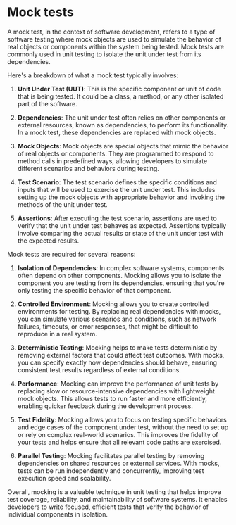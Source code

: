 # Mock tests

A mock test, in the context of software development, refers to a type of software testing where mock objects are used to simulate the behavior of real objects or components within the system being tested. Mock tests are commonly used in unit testing to isolate the unit under test from its dependencies.

Here's a breakdown of what a mock test typically involves:

1. **Unit Under Test (UUT)**: This is the specific component or unit of code that is being tested. It could be a class, a method, or any other isolated part of the software.

2. **Dependencies**: The unit under test often relies on other components or external resources, known as dependencies, to perform its functionality. In a mock test, these dependencies are replaced with mock objects.

3. **Mock Objects**: Mock objects are special objects that mimic the behavior of real objects or components. They are programmed to respond to method calls in predefined ways, allowing developers to simulate different scenarios and behaviors during testing.

4. **Test Scenario**: The test scenario defines the specific conditions and inputs that will be used to exercise the unit under test. This includes setting up the mock objects with appropriate behavior and invoking the methods of the unit under test.

5. **Assertions**: After executing the test scenario, assertions are used to verify that the unit under test behaves as expected. Assertions typically involve comparing the actual results or state of the unit under test with the expected results.


Mock tests are required for several reasons:

1. **Isolation of Dependencies**: In complex software systems, components often depend on other components. Mocking allows you to isolate the component you are testing from its dependencies, ensuring that you're only testing the specific behavior of that component.

2. **Controlled Environment**: Mocking allows you to create controlled environments for testing. By replacing real dependencies with mocks, you can simulate various scenarios and conditions, such as network failures, timeouts, or error responses, that might be difficult to reproduce in a real system.

3. **Deterministic Testing**: Mocking helps to make tests deterministic by removing external factors that could affect test outcomes. With mocks, you can specify exactly how dependencies should behave, ensuring consistent test results regardless of external conditions.

4. **Performance**: Mocking can improve the performance of unit tests by replacing slow or resource-intensive dependencies with lightweight mock objects. This allows tests to run faster and more efficiently, enabling quicker feedback during the development process.

5. **Test Fidelity**: Mocking allows you to focus on testing specific behaviors and edge cases of the component under test, without the need to set up or rely on complex real-world scenarios. This improves the fidelity of your tests and helps ensure that all relevant code paths are exercised.

6. **Parallel Testing**: Mocking facilitates parallel testing by removing dependencies on shared resources or external services. With mocks, tests can be run independently and concurrently, improving test execution speed and scalability.

Overall, mocking is a valuable technique in unit testing that helps improve test coverage, reliability, and maintainability of software systems. It enables developers to write focused, efficient tests that verify the behavior of individual components in isolation.